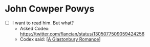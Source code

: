 # John Cowper Powys
- [ ] I want to read him. But what?
    - Asked Codex: https://twitter.com/flancian/status/1305077509059424256
    - Codex said: [[A Glastonbury Romance]]

[//begin]: # "Autogenerated link references for markdown compatibility"
[A Glastonbury Romance]: a-glastonbury-romance.md "A Glastonbury Romance"
[//end]: # "Autogenerated link references"